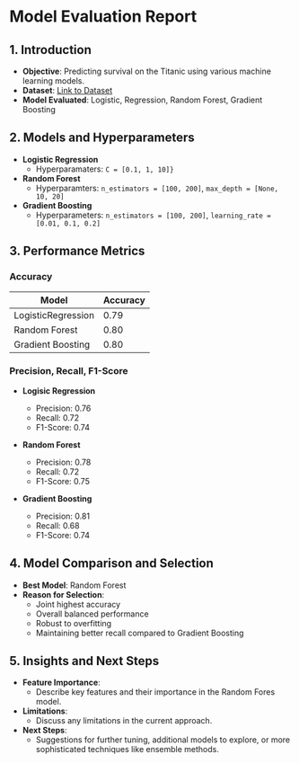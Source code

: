 # Model Evaluation Report

## 1. Introduction
- **Objective**: Predicting survival on the Titanic using various machine learning models.
- **Dataset**: [Link to Dataset](https://www.kaggle.com/c/titanic/data)
- **Model Evaluated**: Logistic, Regression, Random Forest, Gradient Boosting

## 2. Models and Hyperparameters
- **Logistic Regression**
  - Hyperparamaters: `C = [0.1, 1, 10]}`
- **Random Forest**
  - Hyperparamters: `n_estimators = [100, 200]`, `max_depth = [None, 10, 20]`
- **Gradient Boosting**
  - Hyperparameters: `n_estimators = [100, 200]`, `learning_rate = [0.01, 0.1, 0.2]`


## 3. Performance Metrics
### Accuracy
|Model | Accuracy |
|---|----------|
|LogisticRegression | 0.79     |
|Random Forest | 0.80     |
|Gradient Boosting| 0.80     |

### Precision, Recall, F1-Score
- **Logisic Regression**
  - Precision: 0.76
  - Recall: 0.72
  - F1-Score: 0.74

- **Random Forest**
  - Precision: 0.78
  - Recall: 0.72
  - F1-Score: 0.75

- **Gradient Boosting**
  - Precision: 0.81
  - Recall: 0.68
  - F1-Score: 0.74


## 4. Model Comparison and Selection
- **Best Model**: Random Forest
- **Reason for Selection**:
  - Joint highest accuracy
  - Overall balanced performance
  - Robust to overfitting
  - Maintaining better recall compared to Gradient Boosting


## 5. Insights and Next Steps
- **Feature Importance**:
  - Describe key features and their importance in the Random Fores model.
- **Limitations**:
  - Discuss any limitations in the current approach.
- **Next Steps**:
  - Suggestions for further tuning, additional models to explore, or more sophisticated techniques like ensemble methods.
